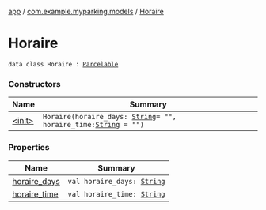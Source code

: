 [app](../../index.md) / [com.example.myparking.models](../index.md) / [Horaire](./index.md)

# Horaire

`data class Horaire : `[`Parcelable`](https://developer.android.com/reference/android/os/Parcelable.html)

### Constructors

| Name | Summary |
|---|---|
| [&lt;init&gt;](-init-.md) | `Horaire(horaire_days: `[`String`](https://kotlinlang.org/api/latest/jvm/stdlib/kotlin/-string/index.html)` = "", horaire_time: `[`String`](https://kotlinlang.org/api/latest/jvm/stdlib/kotlin/-string/index.html)` = "")` |

### Properties

| Name | Summary |
|---|---|
| [horaire_days](horaire_days.md) | `val horaire_days: `[`String`](https://kotlinlang.org/api/latest/jvm/stdlib/kotlin/-string/index.html) |
| [horaire_time](horaire_time.md) | `val horaire_time: `[`String`](https://kotlinlang.org/api/latest/jvm/stdlib/kotlin/-string/index.html) |
